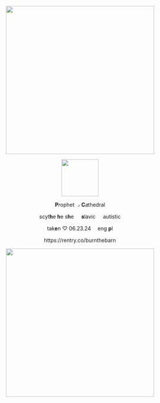 
<p align="center">
  <img src="https://64.media.tumblr.com/ae6092d65ac6feb54d425333061a4f4b/9b3d23371e389d3a-f4/s2048x3072/ecc4bfcd66458db3a337db58c11e7ee3d249f030.pnj" width="400" title="">
  </p>
  <p align="center">
  <img src="https://64.media.tumblr.com/0d5d97309f411200103910b8d47dea89/620c3dc332ab772c-a5/s75x75_c1/8794a1d96a0a4ff37abf93978af3f60092161618.gifv" width="100" title="">
  </p>
  <p align="center">
  𝐏𝑟ophet ◞ 𝐂𝑎thedral
  </p>
  <p align="center">
scyt𝐡e 𝐡e s𝐡e⠀⠀𝐬lavic⠀⠀autistic
  </p>
  <p align="center">
tak𝐞n ♡ 06.23.24 ⠀ eng 𝐩l
  </p>
<p align="center">
https://rentry.co/burnthebarn
  </p>
  <p align="center">
<img src="https://64.media.tumblr.com/fb2c1a8731189c7374e8e744af86fa60/9b3d23371e389d3a-ec/s2048x3072/3ab5e4c4f8b0a38e9b6a867372fe3468864bdac0.pnj" width="400" title="">
